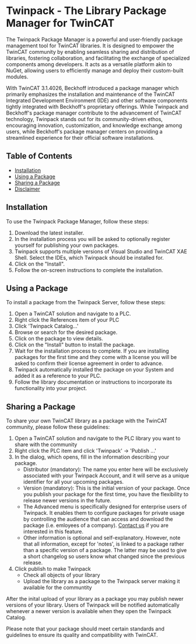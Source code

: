 # Twinpack - The Library Package Manager for TwinCAT

The Twinpack Package Manager is a powerful and user-friendly package management tool for TwinCAT libraries. It is designed to empower the TwinCAT community by enabling seamless sharing and distribution of libraries, fostering collaboration, and facilitating the exchange of specialized components among developers. It acts as a versatile platform akin to NuGet, allowing users to efficiently manage and deploy their custom-built modules.

With TwinCAT 3.1.4026, Beckhoff introduced a package manager which primarily emphasizes the installation and maintenance of the TwinCAT Integrated Development Environment (IDE) and other software components tightly integrated with Beckhoff's proprietary offerings. While Twinpack and Beckhoff's package manager contribute to the advancement of TwinCAT technology, Twinpack stands out for its community-driven ethos, encouraging innovation, customization, and knowledge exchange among users, while Beckhoff's package manager centers on providing a streamlined experience for their official software installations.

## Table of Contents

- [Installation](#installation)
- [Using a Package](#using-a-package)
- [Sharing a Package](#sharing-a-package)
- [Disclaimer](#disclaimer)

## Installation

To use the Twinpack Package Manager, follow these steps:

1. Download the latest installer.
2. In the installation process you will be asked to optionally register yourself for publishing your own packages.
3. Twinpack supports multiple versions of Visual Studio and TwinCAT XAE Shell. Select the IDEs, which Twinpack should be installed for.
4. Click on the "Install".
5. Follow the on-screen instructions to complete the installation.

## Using a Package

To install a package from the Twinpack Server, follow these steps:

1. Open a TwinCAT solution and navigate to a PLC.
2. Right click the References item of your PLC
3. Click 'Twinpack Catalog...'
4. Browse or search for the desired package.
5. Click on the package to view details.
6. Click on the "Install" button to install the package.
7. Wait for the installation process to complete. If you are installing packages for the first time and they come with a license you will be asked to confirm their license agreement in order to advance.
8. Twinpack automatically installed the package on your System and added it as a reference to your PLC.
9. Follow the library documentation or instructions to incorporate its functionality into your project.

## Sharing a Package

To share your own TwinCAT library as a package with the TwinCAT community, please follow these guidelines:

1. Open a TwinCAT solution and navigate to the PLC library you want to share with the community
2. Right click the PLC item and click 'Twinpack' -> 'Publish ...'
3. In the dialog, which opens, fill in the information describing your package.
   - Distributor (mandatory): The name you enter here will be exclusively associated with your Twinpack Account, and it will serve as a unique identifier for all your upcoming packages.
   - Version (mandatory): This is the initial version of your package. Once you publish your package for the first time, you have the flexibility to release newer versions in the future.
   - The Advanced menu is specifically designed for enterprise users of Twinpack. It enables them to configure packages for private usage by controlling the audience that can access and download the package (i.e. emloyees of a company). [Contact us](mailto:info@zeugwerk.at) if you are interested in this feature.
   - Other information is optional and self-explanatory. However, note that all information, except for 'notes', is linked to a package rather than a specific version of a package. The latter may be used to give a short changelog so users know what changed since the previous release.
5. Click publish to make Twinpack
   - Check all objects of your library
   - Upload the library as a package to the Twinpack server making it available for the communtity
  
After the inital upload of your library as a package you may publish newer versions of your library. Users of Twinpack will be notified automatically whenever a newer version is available when they open the Twinpack Catalog.

Please note that your package should meet certain standards and guidelines to ensure its quality and compatibility with TwinCAT.

